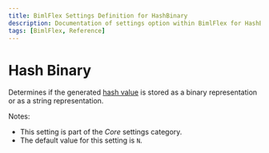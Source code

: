 ```yaml
---
title: BimlFlex Settings Definition for HashBinary
description: Documentation of settings option within BimlFlex for HashBinary
tags: [BimlFlex, Reference]
---
```


# Hash Binary

Determines if the generated [hash value](../../concepts/hashing) is stored as a binary representation or as a string representation.

Notes:

* This setting is part of the *Core* settings category.
* The default value for this setting is `N`.
